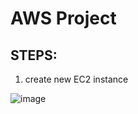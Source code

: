# AWS Project

## STEPS:
1. create new EC2 instance

![image](https://github.com/TarteelTamimi/AWSproject/assets/127000629/a26f1a38-52b4-47a5-922e-1abcc08e257f)


 
